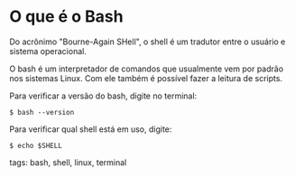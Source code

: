 # O que é o Bash
Do acrônimo "Bourne-Again SHell", o shell é um tradutor entre o usuário e sistema operacional.

O bash é um interpretador de comandos que usualmente vem por padrão nos sistemas Linux. Com ele também é possível fazer a leitura de scripts.

Para verificar a versão do bash, digite no terminal:
```
$ bash --version
```
Para verificar qual shell está em uso, digite:
```
$ echo $SHELL
```

tags: bash, shell, linux, terminal
